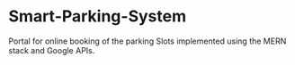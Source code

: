 # Smart-Parking-System
Portal for online booking of the parking Slots implemented using the MERN stack and Google APIs.
